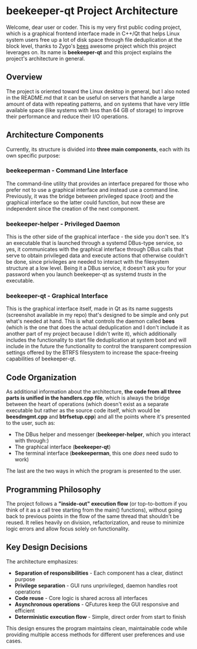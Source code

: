 # beekeeper-qt Project Architecture

Welcome, dear user or coder. This is my very first public coding project, which is a graphical frontend interface made in C++/Qt that helps Linux system users free up a lot of disk space through file deduplication at the block level, thanks to Zygo's [bees](https://github.com/Zygo/bees) awesome project which this project leverages on. Its name is **beekeeper-qt** and this project explains the project's architecture in general.

## Overview

The project is oriented toward the Linux desktop in general, but I also noted in the README.md that it can be useful on servers that handle a large amount of data with repeating patterns, and on systems that have very little available space (like systems with less than 64 GB of storage) to improve their performance and reduce their I/O operations.

## Architecture Components

Currently, its structure is divided into **three main components**, each with its own specific purpose:

### **beekeeperman** - Command Line Interface
The command-line utility that provides an interface prepared for those who prefer not to use a graphical interface and instead use a command line. Previously, it was the bridge between privileged space (root) and the graphical interface so the latter could function, but now these are independent since the creation of the next component.

### **beekeeper-helper** - Privileged Daemon
This is the other side of the graphical interface - the side you don't see. It's an executable that is launched through a systemd DBus-type service, so yes, it communicates with the graphical interface through DBus calls that serve to obtain privileged data and execute actions that otherwise couldn't be done, since privileges are needed to interact with the filesystem structure at a low level. Being it a DBus service, it doesn't ask you for your password when you launch beekeeper-qt as systemd *trusts* in the executable.

### **beekeeper-qt** - Graphical Interface
This is the graphical interface itself, made in Qt as its name suggests (screenshot available in my repo) that's designed to be simple and only put what's needed at hand. This is what controls the daemon called **bees** (which is the one that does the actual deduplication and I don't include it as another part of my project because I didn't write it), which additionally includes the functionality to start file deduplication at system boot and will include in the future the functionality to control the transparent compression settings offered by the BTRFS filesystem to increase the space-freeing capabilities of beekeeper-qt.

## Code Organization

As additional information about the architecture, **the code from all three parts is unified in the handlers.cpp file**, which is always the bridge between the heart of operations (which doesn't exist as a separate executable but rather as the source code itself, which would be **beesdmgmt.cpp** and **btrfsetup.cpp**) and all the points where it's presented to the user, such as:

- The DBus helper and messenger (**beekeeper-helper**, which you interact with through:)
- The graphical interface (**beekeeper-qt**)  
- The terminal interface (**beekeeperman**, this one *does* need sudo to work)

The last are the two ways in which the program is presented to the user.

## Programming Philosophy

The project follows a **"inside-out" execution flow** (or top-to-bottom if you think of it as a call tree starting from the main() functions), without going back to previous points in the flow of the same thread that shouldn't be reused. It relies heavily on division, refactorization, and reuse to minimize logic errors and allow focus solely on functionality.

## Key Design Decisions

The architecture emphasizes:

- **Separation of responsibilities** - Each component has a clear, distinct purpose
- **Privilege separation** - GUI runs unprivileged, daemon handles root operations
- **Code reuse** - Core logic is shared across all interfaces
- **Asynchronous operations** - QFutures keep the GUI responsive and efficient
- **Deterministic execution flow** - Simple, direct order from start to finish

This design ensures the program maintains clean, maintainable code while providing multiple access methods for different user preferences and use cases.
